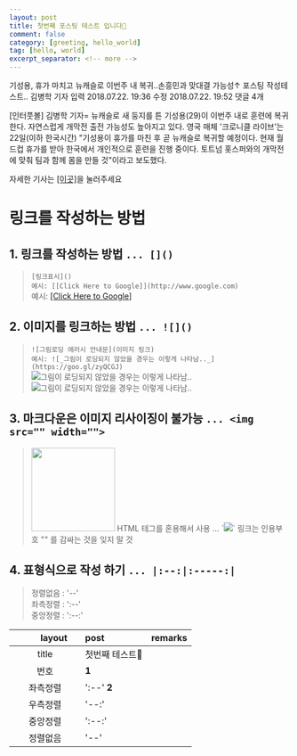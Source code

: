 ```yaml
---
layout: post
title: 첫번째 포스팅 테스트 입니다🌿
comment: false
category: [greeting, hello_world]
tag: [hello, world]
excerpt_separator: <!-- more -->
---
```

기성용, 휴가 마치고 뉴캐슬로 이번주 내 복귀..손흥민과 맞대결 가능성↑ 포스팅 작성테스트.. 김병학 기자 입력 2018.07.22. 19:36 수정 2018.07.22. 19:52 댓글 4개

[인터풋볼] 김병학 기자= 뉴캐슬로 새 둥지를 튼 기성용(29)이 이번주 내로 훈련에 복귀한다. 자연스럽게 개막전 출전 가능성도 높아지고 있다. 영국 매체 '크로니클 라이브'는 22일(이하 한국시간) "기성용이 휴가를 마친 후 곧 뉴캐슬로 복귀할 예정이다. 현재 월드컵 휴가를 받아 한국에서 개인적으로 훈련을 진행 중이다. 토트넘 홋스퍼와의 개막전에 맞춰 팀과 함께 몸을 만들 것"이라고 보도했다.

자세한 기사는 [[이곳]](https://goo.gl/EbQK5y)을 눌러주세요
<!-- more -->

# 링크를 작성하는 방법


## 1. 링크를 작성하는 방법 `... []()`
> `[링크표시]()`     
> `예시: [[Click Here to Google]](http://www.google.com)`     
> 예시: [[Click Here to Google]](http://www.google.com)     


## 2. 이미지를 링크하는 방법 `... ![]()`
> `![그림로딩 에러시 안내문](이미지 링크)`     
> `예시: ![_그림이 로딩되지 않았을 경우는 이렇게 나타남.._](https://goo.gl/zyQCGJ)`          
> ![_그림이 로딩되지 않았을 경우는 이렇게 나타남.._](https://goo.gl/zyQCGJ)     
> ![_그림이 로딩되지 않았을 경우는 이렇게 나타남.._](https://goo.gl/zyQCGJㅎ)   


## 3. 마크다운은 이미지 리사이징이 불가능 `... <img src="" width="">`
> <img src="https://goo.gl/zyQCGJ" width="150">    
> HTML 테그를 혼용해서 사용 ... `<img src="링크주소" width="픽셀">`    
> 링크는 인용부호 "" 를 감싸는 것을 잊지 말 것

## 4. 표형식으로 작성 하기 `... |:--:|:-----:|`
> 정렬없음 : '--'    
> 좌측정렬 : ':--'    
> 중앙정렬 : ':--:'    

|　　layout　　|post         |remarks|
|:-----------:|:-----------|:--|
| title    | 첫번째 테스트🌿||
| 번호      |  **1**        ||
| 좌측정렬  | \':--\' **2**   ||
| 우측정렬  | \'--:\'         ||
| 중앙정렬  | \':--:\'        ||
| 정렬없음  | \'--\'          ||
